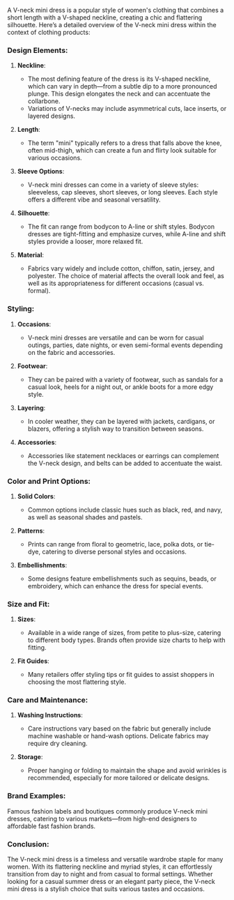 A V-neck mini dress is a popular style of women's clothing that combines a short length with a V-shaped neckline, creating a chic and flattering silhouette. Here’s a detailed overview of the V-neck mini dress within the context of clothing products:

### Design Elements:

1. **Neckline**:
   - The most defining feature of the dress is its V-shaped neckline, which can vary in depth—from a subtle dip to a more pronounced plunge. This design elongates the neck and can accentuate the collarbone.
   - Variations of V-necks may include asymmetrical cuts, lace inserts, or layered designs.

2. **Length**:
   - The term "mini" typically refers to a dress that falls above the knee, often mid-thigh, which can create a fun and flirty look suitable for various occasions.

3. **Sleeve Options**:
   - V-neck mini dresses can come in a variety of sleeve styles: sleeveless, cap sleeves, short sleeves, or long sleeves. Each style offers a different vibe and seasonal versatility.

4. **Silhouette**:
   - The fit can range from bodycon to A-line or shift styles. Bodycon dresses are tight-fitting and emphasize curves, while A-line and shift styles provide a looser, more relaxed fit.

5. **Material**:
   - Fabrics vary widely and include cotton, chiffon, satin, jersey, and polyester. The choice of material affects the overall look and feel, as well as its appropriateness for different occasions (casual vs. formal).

### Styling:

1. **Occasions**:
   - V-neck mini dresses are versatile and can be worn for casual outings, parties, date nights, or even semi-formal events depending on the fabric and accessories.

2. **Footwear**:
   - They can be paired with a variety of footwear, such as sandals for a casual look, heels for a night out, or ankle boots for a more edgy style.

3. **Layering**:
   - In cooler weather, they can be layered with jackets, cardigans, or blazers, offering a stylish way to transition between seasons.

4. **Accessories**:
   - Accessories like statement necklaces or earrings can complement the V-neck design, and belts can be added to accentuate the waist.

### Color and Print Options:

1. **Solid Colors**:
   - Common options include classic hues such as black, red, and navy, as well as seasonal shades and pastels.

2. **Patterns**:
   - Prints can range from floral to geometric, lace, polka dots, or tie-dye, catering to diverse personal styles and occasions.

3. **Embellishments**:
   - Some designs feature embellishments such as sequins, beads, or embroidery, which can enhance the dress for special events.

### Size and Fit:

1. **Sizes**:
   - Available in a wide range of sizes, from petite to plus-size, catering to different body types. Brands often provide size charts to help with fitting.

2. **Fit Guides**:
   - Many retailers offer styling tips or fit guides to assist shoppers in choosing the most flattering style.

### Care and Maintenance:

1. **Washing Instructions**:
   - Care instructions vary based on the fabric but generally include machine washable or hand-wash options. Delicate fabrics may require dry cleaning.

2. **Storage**:
   - Proper hanging or folding to maintain the shape and avoid wrinkles is recommended, especially for more tailored or delicate designs.

### Brand Examples:

Famous fashion labels and boutiques commonly produce V-neck mini dresses, catering to various markets—from high-end designers to affordable fast fashion brands.

### Conclusion:

The V-neck mini dress is a timeless and versatile wardrobe staple for many women. With its flattering neckline and myriad styles, it can effortlessly transition from day to night and from casual to formal settings. Whether looking for a casual summer dress or an elegant party piece, the V-neck mini dress is a stylish choice that suits various tastes and occasions.